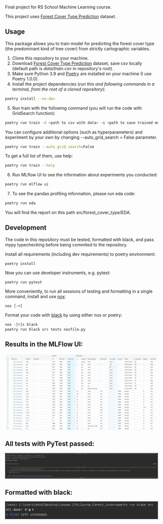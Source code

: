 Final project for RS School Machine Learning course.

This project uses [Forest Cover Type Prediction](https://www.kaggle.com/competitions/forest-cover-type-prediction/data) dataset.

## Usage
This package allows you to train model for predicting the forest cover type (the predominant kind of tree cover) from strictly cartographic variables.
1. Clone this repository to your machine.
2. Download [Forest Cover Type Prediction](https://www.kaggle.com/competitions/forest-cover-type-prediction/data) dataset, save csv locally (default path is *data/train.csv* in repository's root).
3. Make sure Python 3.9 and [Poetry](https://python-poetry.org/docs/) are installed on your machine (I use Poetry 1.0.0).
4. Install the project dependencies (*run this and following commands in a terminal, from the root of a cloned repository*):
```sh
poetry install --no-dev
```
5. Run train with the following command (you will run the code with GridSearch function):
```sh
poetry run train -d <path to csv with data> -s <path to save trained model>
```
You can configure additional options (such as hyperparameters) and experiment by your own by changing --auto_grid_search = False parameter. 
```sh
poetry run train --auto_grid_search=False
```
To get a full list of them, use help:
```sh
poetry run train --help
```
6. Run MLflow UI to see the information about experiments you conducted:
```sh
poetry run mlflow ui
```
7. To see the pandas profiling information, please run eda code:
```sh
poetry run eda
```
You will find the report on this path src/forest_cover_type/EDA.

## Development

The code in this repository must be tested, formatted with black, and pass mypy typechecking before being commited to the repository.

Install all requirements (including dev requirements) to poetry environment:
```
poetry install
```
Now you can use developer instruments, e.g. pytest:
```
poetry run pytest
```
More conveniently, to run all sessions of testing and formatting in a single command, install and use [nox](https://nox.thea.codes/en/stable/): 
```
nox [-r]
```
Format your code with [black](https://github.com/psf/black) by using either nox or poetry:
```
nox -[r]s black
poetry run black src tests noxfile.py
```

## Results in the MLFlow UI:

![Screenshot](src/forest_cover_type/Screenshots/MLFlow_screenshot.JPG?raw=true "Title")

## All tests with PyTest passed:

![Screenshot](src/forest_cover_type/Screenshots/Passed_tests.JPG?raw=true "Title")

## Formatted with black:

![Screenshot](src/forest_cover_type/Screenshots/black.JPG?raw=true "Title")
